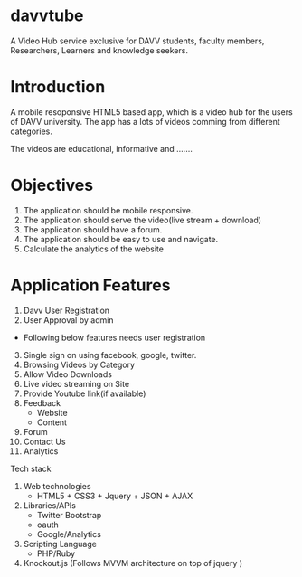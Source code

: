 davvtube
========

A Video Hub service exclusive for DAVV  students, faculty members, Researchers, Learners and knowledge seekers.

Introduction
============
A mobile resoponsive HTML5 based app,  which is a video hub for the users of DAVV university. The app has a lots of videos comming from different categories.

The videos are educational, informative and .......



Objectives
============
1. The application should be mobile responsive.
2. The application should serve the video(live stream + download)
3. The application should have a forum.
4. The application should be easy to use and navigate.
5. Calculate the analytics of the website



Application Features
=====================

1. Davv User Registration
2. User Approval by admin

* Following below features needs user registration
3. Single sign on using facebook, google, twitter.
4. Browsing Videos by Category
5. Allow Video Downloads
5. Live video streaming on Site
7. Provide Youtube link(if available)
8. Feedback
	* Website
	* Content
9. Forum
10. Contact Us
11. Analytics

Tech stack
1. Web technologies
	* HTML5 + CSS3 + Jquery + JSON + AJAX
2. Libraries/APIs
	* Twitter Bootstrap
	* oauth
	* Google/Analytics
3. Scripting Language
	* PHP/Ruby
4. Knockout.js (Follows MVVM architecture on top of jquery )





